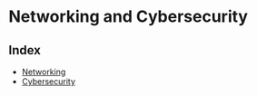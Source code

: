 # Networking and Cybersecurity

## Index

- [Networking](./networking/)
- [Cybersecurity](./cybersecurity/)
